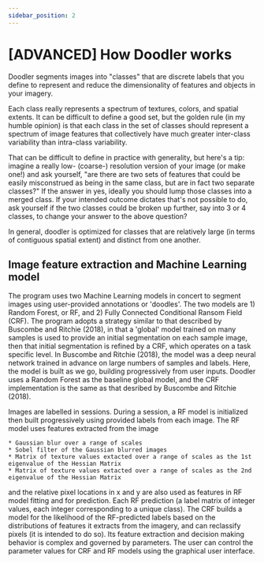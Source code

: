 ```yaml
---
sidebar_position: 2
---
```


# [ADVANCED] How Doodler works


Doodler segments images into "classes" that are discrete labels that you define to represent and reduce the dimensionality of features and objects in your imagery.

Each class really represents a spectrum of textures, colors, and spatial extents. It can be difficult to define a good set, but the golden rule (in my humble opinion) is that each class in the set of classes should represent a spectrum of image features that collectively have much greater inter-class variability than intra-class variability.

That can be difficult to define in practice with generality, but here's a tip: imagine a really low- (coarse-) resolution version of your image (or make one!) and ask yourself, "are there are two sets of features that could be easily misconstrued as being in the same class, but are in fact two separate classes?" If the answer in yes, ideally you should lump those classes into a merged class. If your intended outcome dictates that's not possible to do, ask yourself if the two classes could be broken up further, say into 3 or 4 classes, to change your answer to the above question?

In general, doodler is optimized for classes that are relatively large (in terms of contiguous spatial extent) and distinct from one another.

## Image feature extraction and Machine Learning model
The program uses two Machine Learning models in concert to segment images using user-provided annotations or 'doodles'. The two models are 1) Random Forest, or RF, and 2) Fully Connected Conditional Ransom Field (CRF). The program adopts a strategy similar to that described by Buscombe and Ritchie (2018), in that a 'global' model trained on many samples is used to provide an initial segmentation on each sample image, then that initial segmentation is refined by a CRF, which operates on a task specific level. In Buscombe and Ritchie (2018), the model was a deep neural network trained in advance on large numbers of samples and labels. Here, the model is built as we go, building progressively from user inputs. Doodler uses a Random Forest as the baseline global model, and the CRF implementation is the same as that desribed by Buscombe and Ritchie (2018).

Images are labelled in sessions. During a session, a RF model is initialized then built progressively using provided labels from each image. The RF model uses features extracted from the image

    * Gaussian blur over a range of scales
    * Sobel filter of the Gaussian blurred images
    * Matrix of texture values extacted over a range of scales as the 1st eigenvalue of the Hessian Matrix
    * Matrix of texture values extacted over a range of scales as the 2nd eigenvalue of the Hessian Matrix

and the relative pixel locations in x and y are also used as features in RF model fitting and for prediction. Each RF prediction (a label matrix of integer values, each integer corresponding to a unique class). The CRF builds a model for the likelihood of the RF-predicted labels based on the distributions of features it extracts from the imagery, and can reclassify pixels (it is intended to do so). Its feature extraction and decision making behavior is complex and governed by parameters. The user can control the parameter values for CRF and RF models using the graphical user interface.
